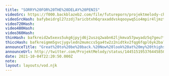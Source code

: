 ```yaml
---
title: "SORRY%20FOR%20THE%20DELAY%20PENIS"
videoSrc: https://f000.backblazeb2.com/file/futureporn/projektmelody-chaturbate-2021-10-04.mp4
videoSrcHash: bafybeidrgl27zzdj7aricbtxh6qraxaddvskqooywq5io4mpir4ljmztpq?filename=pmelody-2021-10-04.mp4
video720Hash: 
video480Hash: 
video360Hash: 
thinHash: bafkreid2w5xexs5ukg6jpyjd6j2uszq2wabn62ljkmva57pwyadz5q7geu?filename=20211004T222050Z_thin.jpg
thiccHash: bafkreigmm5gvcjygvledn2mumccs5ga4tw2z2nidtkv2fqg6fqpl6yk2ba?filename=20211004T222050Z_thicc.jpg
announceTitle: "Great%20to%20be%20back.%20Now%20look%20at%20my%20thighs"
announceUrl: http://twitter.com/ProjektMelody/status/1445151953764458501
date: 2021-10-04T22:20:50.000Z
note: 
layout: layouts/vod.njk
---
```

